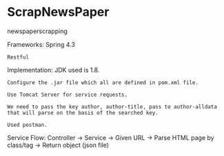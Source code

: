 # ScrapNewsPaper
newspaperscrapping

Frameworks:
	Spring 4.3

	Restful

Implementation:
	JDK used is 1.8. 

	Configure the .jar file which all are defined in pom.xml file.

	Use Tomcat Server for service requests.

	We need to pass the key author, author-title, pass to author-alldata that will parse on the basis of the searched key.

	Used postman.

Service Flow:
	Controller -> Service -> Given URL -> Parse HTML page by class/tag -> Return object (json file)
